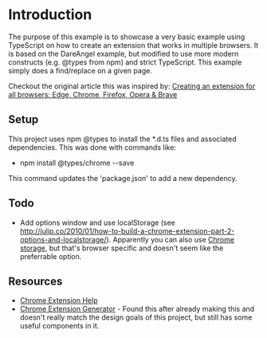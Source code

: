 # Introduction

The purpose of this example is to showcase a very basic example using TypeScript on how to create an extension that works in multiple browsers. It is based on the DareAngel example, but modified to use more modern constructs (e.g. @types from npm) and strict TypeScript. This example simply does a find/replace on a given page.

Checkout the original article this was inspired by: [Creating an extension for all browsers: Edge, Chrome, Firefox, Opera & Brave](https://www.davrous.com/2016/12/07/creating-an-extension-for-all-browsers-edge-chrome-firefox-opera-brave/ "Creating an extension for all browsers: Edge, Chrome, Firefox, Opera & Brave")

## Setup

This project uses npm @types to install the *.d.ts files and associated dependencies. This was done with commands like:

* npm install @types/chrome --save

This command updates the 'package.json' to add a new dependency.

## Todo

* Add options window and use localStorage (see <http://julip.co/2010/01/how-to-build-a-chrome-extension-part-2-options-and-localstorage/>). Apparently you can also use [Chrome storage](https://stackoverflow.com/questions/28277312/chrome-extensions-saving-settings), but that's browser specific and doesn't seem like the preferrable option.

## Resources

* [Chrome Extension Help](https://developer.chrome.com/extensions/content_scripts)
* [Chrome Extension Generator](https://github.com/yeoman/generator-chrome-extension) - Found this after already making this and doesn't really match the design goals of this project, but still has some useful components in it.